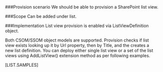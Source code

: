 <properties
	  pageTitle="ListViewDefinition"
    pageName="ListViewDefinition"
        parentPageId="spmeta2/definitions/sharepoint-foundation"
/>

###Provision scenario
We should be able to provision a SharePoint list view.

###Scope 
Can be added under list.

###Implementation
List view provision is enabled via ListViewDefinition object.

Both CSOM/SSOM object models are supported. Provision checks if list view exists looking up it by Url property, then by Title, and the creates a new list definition. You can deploy either single list view or a set of the list views using AddListView() extension method as per following examples.

[LIST.SAMPLES]